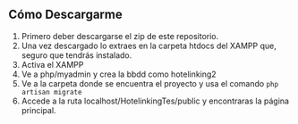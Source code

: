 ## Cómo Descargarme
1. Primero deber descargarse el zip de este repositorio.
2. Una vez descargado lo extraes en la carpeta htdocs del XAMPP que, seguro que tendrás instalado.
3. Activa el XAMPP
4. Ve a php/myadmin y crea la bbdd como hotelinking2
5. Ve a la carpeta donde se encuentra el proyecto y usa el comando ```php artisan migrate``` 
6. Accede a la ruta localhost/HotelinkingTes/public y encontraras la página principal.
